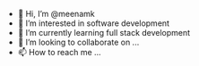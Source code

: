 - 👋 Hi, I’m @meenamk
- 👀 I’m interested in software development
- 🌱 I’m currently learning full stack development
- 💞️ I’m looking to collaborate on ...
- 📫 How to reach me ...

<!---
meenamk/meenamk is a ✨ special ✨ repository because its `README.md` (this file) appears on your GitHub profile.
You can click the Preview link to take a look at your changes.
--->
